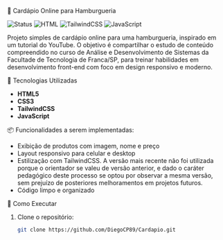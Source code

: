 🍔 Cardápio Online para Hamburgueria

![Status](https://img.shields.io/badge/status-em%20desenvolvimento-yellow)
![HTML](https://img.shields.io/badge/HTML5-%23E34F26.svg?&logo=html5&logoColor=white)
![TailwindCSS](https://img.shields.io/badge/TailwindCSS-%2338B2AC.svg?&logo=tailwind-css&logoColor=white)
![JavaScript](https://img.shields.io/badge/JavaScript-%23F7DF1E.svg?&logo=javascript&logoColor=black)

Projeto simples de cardápio online para uma hamburgueria, inspirado em um tutorial do YouTube. O objetivo é compartilhar o estudo de conteúdo compreendido no curso de Análise e Desenvolvimento de Sistemas da Facultade de Tecnologia de Franca/SP, para treinar habilidades em desenvolvimento front-end com foco em design responsivo e moderno.

🔧 Tecnologias Utilizadas

- **HTML5**
- **CSS3**
- **TailwindCSS**
- **JavaScript**

📦 Funcionalidades a serem implementadas:

- Exibição de produtos com imagem, nome e preço
- Layout responsivo para celular e desktop
- Estilização com TailwindCSS. A versão mais recente não foi utilizada porque o orientador se valeu de versão anterior, e dado o caráter pedagógico deste processo se optou por observar a mesma versão, sem prejuízo de posteriores melhoramentos em projetos futuros. 
- Código limpo e organizado

🚀 Como Executar

1. Clone o repositório:
   ```bash
   git clone https://github.com/DiegoCP89/Cardapio.git

